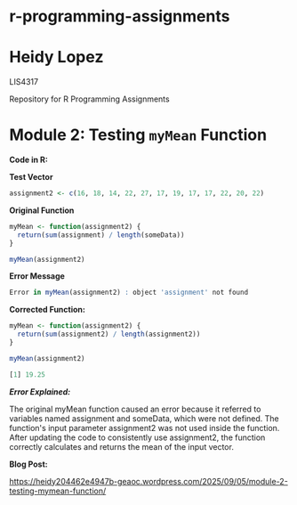 # r-programming-assignments

# Heidy Lopez

LIS4317

Repository for R Programming Assignments

# Module 2: Testing `myMean` Function

**Code in R:**

**Test Vector**

```r
assignment2 <- c(16, 18, 14, 22, 27, 17, 19, 17, 17, 22, 20, 22)
```

**Original Function**

```r
myMean <- function(assignment2) {
  return(sum(assignment) / length(someData))
}

myMean(assignment2)
```

**Error Message**

```r
Error in myMean(assignment2) : object 'assignment' not found
```

**Corrected Function:**

```r
myMean <- function(assignment2) {
  return(sum(assignment2) / length(assignment2))
}

myMean(assignment2)
```

```r
[1] 19.25
```

***Error Explained:***

The original myMean function caused an error because it referred to variables named assignment and someData, which were not defined. The function's input parameter assignment2 was not used inside the function. After updating the code to consistently use assignment2, the function correctly calculates and returns the mean of the input vector.






**Blog Post:**

https://heidy204462e4947b-geaoc.wordpress.com/2025/09/05/module-2-testing-mymean-function/
